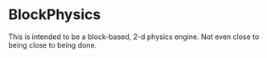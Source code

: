 BlockPhysics
============
This is intended to be a block-based, 2-d physics engine. Not even close to being close to being done.
